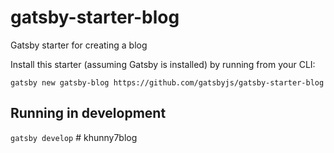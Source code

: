 # gatsby-starter-blog
Gatsby starter for creating a blog

Install this starter (assuming Gatsby is installed) by running from your CLI:

`gatsby new gatsby-blog https://github.com/gatsbyjs/gatsby-starter-blog`

## Running in development
`gatsby develop`
#   k h u n n y 7 b l o g  
 